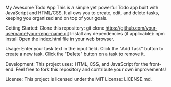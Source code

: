 
My Awesome Todo App
This is a simple yet powerful Todo app built with JavaScript and HTML/CSS. It allows you to create, edit, and delete tasks, keeping you organized and on top of your goals.

Getting Started:
Clone this repository: git clone https://github.com/your-username/your-repo-name.git
Install any dependencies (if applicable): npm install
Open the index.html file in your web browser.

Usage:
Enter your task text in the input field.
Click the "Add Task" button to create a new task.
Click the "Delete" button on a task to remove it.

Development:
This project uses:
HTML, CSS, and JavaScript for the front-end.
Feel free to fork this repository and contribute your own improvements!

License:
This project is licensed under the MIT License: LICENSE.md.
